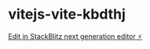 # vitejs-vite-kbdthj

[Edit in StackBlitz next generation editor ⚡️](https://stackblitz.com/~/github.com/POKilondron/vitejs-vite-kbdthj)